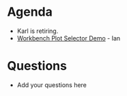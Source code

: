 Agenda
======

* Karl is retiring.
* [Workbench Plot Selector Demo](https://github.com/mantidproject/mantid/pull/22695) - Ian

Questions
=========

* Add your questions here
